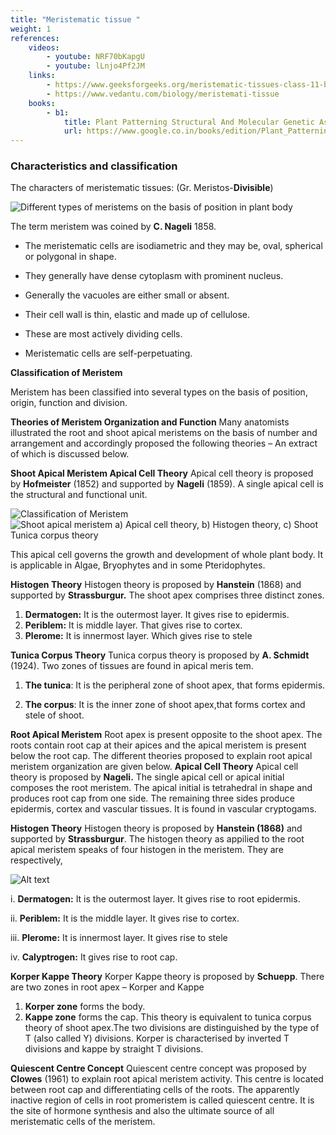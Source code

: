 ```yaml
---
title: "Meristematic tissue "
weight: 1
references:
    videos:
        - youtube: NRF70bKapgU
        - youtube: lLnjo4Pf2JM
    links:
        - https://www.geeksforgeeks.org/meristematic-tissues-class-11-biology/
        - https://www.vedantu.com/biology/meristemati-tissue
    books:
        - b1:
            title: Plant Patterning Structural And Molecular Genetic Aspects
            url: https://www.google.co.in/books/edition/Plant_Patterning_Structural_And_Molecula/yqrICgAAQBAJ?hl=en&gbpv=0
---
```



### Characteristics and classification

The characters of meristematic tissues:
(Gr\. Meristos-**Divisible**)

![Different types of meristems on the basis of position in plant body](9.3.png)

The term meristem was coined by **C. Nageli** 1858.

- The meristematic cells are isodiametric and they may be, oval, spherical or polygonal in shape.

- They generally have dense cytoplasm with prominent nucleus.

- Generally the vacuoles are either small or absent.

- Their cell wall is thin, elastic and made up of cellulose.

- These are most actively dividing cells.

- Meristematic cells are self-perpetuating.

**Classification of Meristem**

Meristem has been classified into several types on the basis of position, origin, function and division.

**Theories of Meristem Organization and Function**
Many anatomists illustrated the root and shoot apical meristems on the basis of number and arrangement and accordingly proposed the following theories – An extract of which is discussed below.

**Shoot Apical Meristem Apical Cell Theory** Apical cell theory is proposed by **Hofmeister** (1852) and supported by **Nageli** (1859). A single apical cell is the structural and functional unit.

![Classification of Meristem](classificationofmeristem.png)
![Shoot apical meristem a) Apical cell theory, b) Histogen theory,
c) Shoot Tunica corpus theory](9.4.png)

This apical cell governs the growth and development of whole plant body. It is applicable in Algae, Bryophytes and in some Pteridophytes.

**Histogen Theory**
Histogen theory is proposed by **Hanstein** (1868) and supported by **Strassburgur.** The shoot apex comprises three distinct zones.

1. **Dermatogen:** It is the outermost layer. It gives rise to epidermis.
2. **Periblem:** It is middle layer. That gives rise
   to cortex.
3. **Plerome:** It is innermost layer. Which gives rise to stele

**Tunica Corpus Theory**
Tunica corpus theory is proposed by **A. Schmidt** (1924). Two zones of tissues are found in apical meris tem.

1. **The tunica**: It is the peripheral zone of shoot apex, that forms epidermis.

2. **The corpus**: It is the inner zone of shoot apex,that forms cortex and stele of shoot.

**Root Apical Meristem**
Root apex is present opposite to the shoot apex. The roots contain root cap at their apices and the apical meristem is present below the root cap. The different theories proposed to explain root apical meristem organization are given below.
**Apical Cell Theory**
Apical cell theory is proposed by **Nageli.** The single apical cell or apical initial composes the root meristem. The apical initial is tetrahedral in shape and produces root cap from one side. The remaining three sides produce epidermis, cortex and vascular tissues. It is found in vascular cryptogams.

**Histogen Theory**
Histogen theory is proposed by **Hanstein (1868)** and supported by **Strassburgur**. The histogen theory as appilied to the root apical meristem speaks of four histogen in the meristem. They are respectively,

![Alt text](9.5.png)

i. **Dermatogen:** It is the outermost layer. It gives rise to root epidermis.

ii. **Periblem:** It is the middle layer. It gives rise to cortex.

iii. **Plerome:** It is innermost layer. It gives rise to stele

iv. **Calyptrogen:** It gives rise to root cap.

**Korper Kappe Theory**
Korper Kappe theory is proposed by **Schuepp**. There are two zones in root apex – Korper and Kappe

1. **Korper zone** forms the body.
2. **Kappe zone** forms the cap. This theory is equivalent to tunica corpus theory of shoot apex.The two divisions are distinguished by the type of T (also called Y) divisions. Korper is characterised by inverted T divisions and kappe by straight T divisions.

**Quiescent Centre Concept**
Quiescent centre concept was proposed by **Clowes** (1961) to explain root apical meristem activity. This centre is located between root cap and differentiating cells of the roots. The apparently inactive region of cells in root promeristem is called quiescent centre. It is the site of hormone synthesis and also the ultimate source of all meristematic cells of the meristem. 
